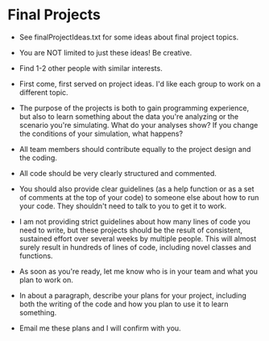 # Final Projects

- See finalProjectIdeas.txt for some ideas about final project topics.
- You are NOT limited to just these ideas! Be creative.
- Find 1-2 other people with similar interests.
- First come, first served on project ideas. I'd like each group to work on a different topic.
- The purpose of the projects is both to gain programming experience, but also to learn something about the data you're analyzing or the scenario you're simulating. What do your analyses show? If you change the conditions of your simulation, what happens?
- All team members should contribute equally to the project design and the coding.
- All code should be very clearly structured and commented.
- You should also provide clear guidelines (as a help function or as a set of comments at the top of your code) to someone else about how to run your code. They shouldn't need to talk to you to get it to work.
- I am not providing strict guidelines about how many lines of code you need to write, but these projects should be the result of consistent, sustained effort over several weeks by multiple people. This will almost surely result in hundreds of lines of code, including novel classes and functions.

- As soon as you're ready, let me know who is in your team and what you plan to work on.
- In about a paragraph, describe your plans for your project, including both the writing of the code and how you plan to use it to learn something.
- Email me these plans and I will confirm with you.
